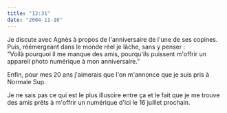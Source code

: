 ```yaml
---
title: "12:31"
date: "2004-11-10"
---
```


Je discute avec Agnès à propos de l'anniversaire de l'une de ses copines.  
Puis, réémergeant dans le monde réel je lâche, sans y penser :  
"Voilà pourquoi il me manque des amis, pourqu'ils puissent m'offrir un appareil photo numérique à mon anniversaire."

Enfin, pour mes 20 ans j'aimerais que l'on m'annonce que je suis pris à Normale Sup.

Je ne sais pas ce qui est le plus illusoire entre ça et le fait que je me trouve des amis prêts à m'offrir un numérique d'ici le 16 juillet prochain.
